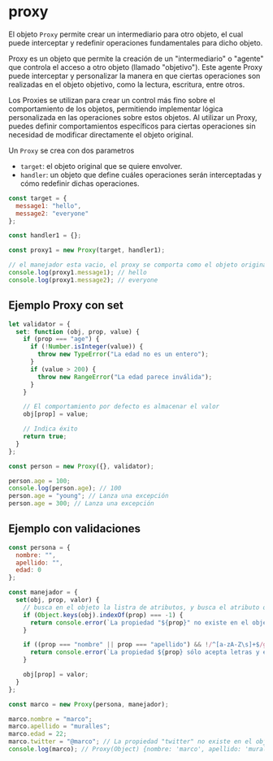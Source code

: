 # proxy

El objeto `Proxy` permite crear un intermediario para otro objeto, el cual puede interceptar y redefinir operaciones fundamentales para dicho objeto.

Proxy es un objeto que permite la creación de un "intermediario" o "agente" que controla el acceso a otro objeto (llamado "objetivo"). Este agente Proxy puede interceptar y personalizar la manera en que ciertas operaciones son realizadas en el objeto objetivo, como la lectura, escritura, entre otros.

Los Proxies se utilizan para crear un control más fino sobre el comportamiento de los objetos, permitiendo implementar lógica personalizada en las operaciones sobre estos objetos. Al utilizar un Proxy, puedes definir comportamientos específicos para ciertas operaciones sin necesidad de modificar directamente el objeto original.

Un `Proxy` se crea con dos parametros

- `target`: el objeto original que se quiere envolver.
- `handler`: un objeto que define cuáles operaciones serán interceptadas y cómo redefinir dichas operaciones.

```javascript
const target = {
  message1: "hello",
  message2: "everyone"
};

const handler1 = {};

const proxy1 = new Proxy(target, handler1);

// el manejador esta vacio, el proxy se comporta como el objeto original
console.log(proxy1.message1); // hello
console.log(proxy1.message2); // everyone
```

## Ejemplo Proxy con set

```javascript
let validator = {
  set: function (obj, prop, value) {
    if (prop === "age") {
      if (!Number.isInteger(value)) {
        throw new TypeError("La edad no es un entero");
      }
      if (value > 200) {
        throw new RangeError("La edad parece inválida");
      }
    }

    // El comportamiento por defecto es almacenar el valor
    obj[prop] = value;

    // Indica éxito
    return true;
  }
};

const person = new Proxy({}, validator);

person.age = 100;
console.log(person.age); // 100
person.age = "young"; // Lanza una excepción
person.age = 300; // Lanza una excepción
```

## Ejemplo con validaciones

````javascript
const persona = {
  nombre: "",
  apellido: "",
  edad: 0
};

const manejador = {
  set(obj, prop, valor) {
    // busca en el objeto la listra de atributos, y busca el atributo que estamos introduciendo (si no se encuentra devuelve un -1)
    if (Object.keys(obj).indexOf(prop) === -1) {
      return console.error(`La propiedad "${prop}" no existe en el objeto persona.`);
    }

    if ((prop === "nombre" || prop === "apellido") && !/^[a-zA-Z\s]+$/g.test(valor)) {
      return console.error(`La propiedad ${prop} sólo acepta letras y espacios en blanco.`);
    }

    obj[prop] = valor;
  }
};

const marco = new Proxy(persona, manejador);

marco.nombre = "marco";
marco.apellido = "muralles";
marco.edad = 22;
marco.twitter = "@marco"; // La propiedad "twitter" no existe en el objeto persona.
console.log(marco); // Proxy(Object) {nombre: 'marco', apellido: 'muralles', edad: 22}```
````
